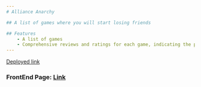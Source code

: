 ```yaml
---
# Alliance Anarchy

## A list of games where you will start losing friends

## Features
    - A list of games
    - Comprehensive reviews and ratings for each game, indicating the potential level of friendship loss
---
```

<a href='https://alliance-anarchy-lxsw.onrender.com/'>Deployed link</a>

<h3>FrontEnd Page: <a href="https://s51-alliance-anarchyy.netlify.app/">Link</a></h3>